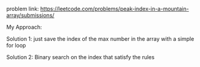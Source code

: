 problem link: https://leetcode.com/problems/peak-index-in-a-mountain-array/submissions/

My Approach: 

Solution 1: 
just save the index of the max number in the array with a simple for loop

Solution 2: 
Binary search on the index that satisfy the rules
